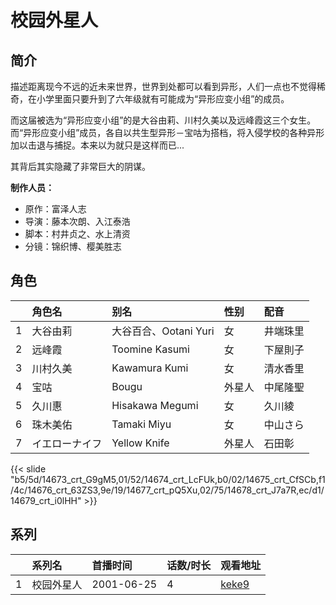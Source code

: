 # 校园外星人


## 简介

描述距离现今不远的近未来世界，世界到处都可以看到异形，人们一点也不觉得稀奇，在小学里面只要升到了六年级就有可能成为“异形应变小组”的成员。

而这届被选为“异形应变小组”的是大谷由莉、川村久美以及远峰霞这三个女生。而“异形应变小组”成员，各自以共生型异形－宝咕为搭档，将入侵学校的各种异形加以击退与捕捉。本来以为就只是这样而已...

其背后其实隐藏了非常巨大的阴谋。

**制作人员：**
- 原作：富泽人志
- 导演：藤本次朗、入江泰浩
- 脚本：村井贞之、水上清资
- 分镜：锦织博、樱美胜志

## 角色

|     |   角色名   |   别名  | 性别 |  配音  |
|:--- |:------  |:----      |:---  |:--   |
| 1 | 大谷由莉 | 大谷百合、Ootani Yuri | 女 | 井端珠里 |
| 2 | 远峰霞 | Toomine Kasumi | 女 | 下屋則子 |
| 3 | 川村久美 | Kawamura Kumi | 女 | 清水香里 |
| 4 | 宝咕 | Bougu | 外星人 | 中尾隆聖 |
| 5 | 久川惠 | Hisakawa Megumi | 女 | 久川綾 |
| 6 | 珠木美佑 | Tamaki Miyu | 女 | 中山さら |
| 7 | イエローナイフ | Yellow Knife | 外星人 | 石田彰 |

{{< slide "b5/5d/14673_crt_G9gM5,01/52/14674_crt_LcFUk,b0/02/14675_crt_CfSCb,f1/4c/14676_crt_63ZS3,9e/19/14677_crt_pQ5Xu,02/75/14678_crt_J7a7R,ec/d1/14679_crt_i0lHH" >}}

## 系列

|     | 系列名   | 首播时间       | 话数/时长 | 观看地址                                                    |
| :-- | :---- | :--------- | :---- | :------------------------------------------------------ |
| 1   | 校园外星人 | 2001-06-25 | 4     | [keke9](https://www.keke9.app/play/26836-4-227452.html) |

